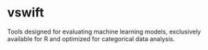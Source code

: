# vswift
Tools designed for evaluating machine learning models, exclusively available for R and optimized for categorical data analysis.

